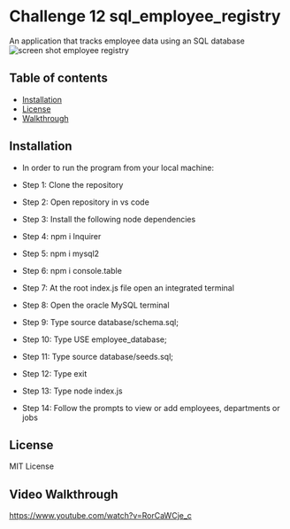 # Challenge 12 sql_employee_registry
An application that tracks employee data using an SQL database
![screen shot employee registry](https://user-images.githubusercontent.com/67940686/222868405-22f90bff-5862-4fe5-b69a-fc900353e3e7.jpg)

## Table of contents
- [Installation](#installation)
- [License](#license)
- [Walkthrough](#Walkthrough)


## Installation
- In order to run the program from your local machine:

- Step 1: Clone the repository
- Step 2: Open repository in vs code
- Step 3: Install the following node dependencies
- Step 4: npm i Inquirer
- Step 5: npm i mysql2
- Step 6: npm i console.table
- Step 7: At the root index.js file open an integrated terminal
- Step 8: Open the oracle MySQL terminal
- Step 9: Type source database/schema.sql;
- Step 10: Type USE employee_database;
- Step 11: Type source database/seeds.sql;
- Step 12: Type exit
- Step 13: Type node index.js
- Step 14: Follow the prompts to view or add employees, departments or jobs

## License
MIT License

## Video Walkthrough
https://www.youtube.com/watch?v=RorCaWCje_c
